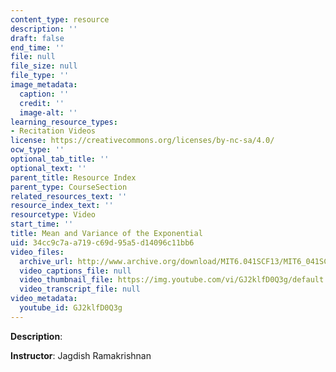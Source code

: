 ```yaml
---
content_type: resource
description: ''
draft: false
end_time: ''
file: null
file_size: null
file_type: ''
image_metadata:
  caption: ''
  credit: ''
  image-alt: ''
learning_resource_types:
- Recitation Videos
license: https://creativecommons.org/licenses/by-nc-sa/4.0/
ocw_type: ''
optional_tab_title: ''
optional_text: ''
parent_title: Resource Index
parent_type: CourseSection
related_resources_text: ''
resource_index_text: ''
resourcetype: Video
start_time: ''
title: Mean and Variance of the Exponential
uid: 34cc9c7a-a719-c69d-95a5-d14096c11bb6
video_files:
  archive_url: http://www.archive.org/download/MIT6.041SCF13/MIT6_041SCF13_Mean_%26_Variance_of_the_Exponential_300k.mp4
  video_captions_file: null
  video_thumbnail_file: https://img.youtube.com/vi/GJ2klfD0Q3g/default.jpg
  video_transcript_file: null
video_metadata:
  youtube_id: GJ2klfD0Q3g
---
```

**Description**:

**Instructor**: Jagdish Ramakrishnan